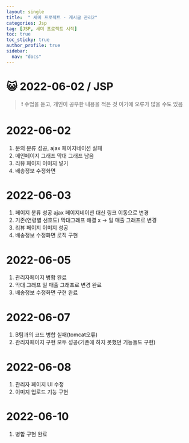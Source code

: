 ```yaml
---
layout: single
title:  " 세미 프로젝트 - 게시글 관리2"
categories: Jsp
tag: [JSP, 세미 프로젝트 시작]
toc: true
toc_sticky: true
author_profile: true
sidebar:
  nav: "docs"
---
```




# 😺 2022-06-02 / JSP

<!--Quote-->
> ❗ 수업을 듣고, 개인이 공부한 내용을 적은 것 이기에 오류가 많을 수도 있음


# 2022-06-02

1. 문의 분류 성공, ajax 페이지네이션 실패
2. 메인페이지 그래프 막대 그래프 남음
3. 리뷰 페이지 이미지 넣기
4. 배송정보 수정화면

# 2022-06-03
1. 페이지 분류 성공 ajax 페이지네이션 대신 링크 이동으로 변경
2. 기존(연령별 선호도) 막대그래프 해결 x -> 일 매출 그래프로 변경
3. 리뷰 페이지 이미지 성공
4. 배송정보 수정화면 로직 구현

# 2022-06-05
1. 관리자페이지 병합 완료
2. 막대 그래프 일 매출 그래프로 변경 완료
3. 배송정보 수정화면 구현 완료

# 2022-06-07
1. B팀과의 코드 병합 실패(tomcat오류)
2. 관리자페이지 구현 모두 성공(기존에 하지 못했던 기능들도 구현)

# 2022-06-08
1. 관리자 페이지 UI 수정
2. 이미지 업로드 기능 구현

# 2022-06-10
1. 병합 구현 완료